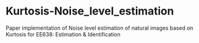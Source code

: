 # Kurtosis-Noise_level_estimation
Paper implementation of Noise level estimation of natural images based on Kurtosis
for EE638: Estimation & Identification
